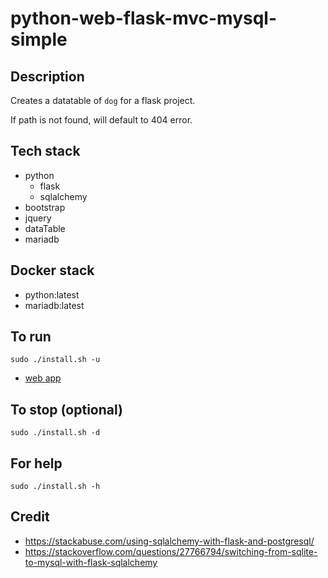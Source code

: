 # python-web-flask-mvc-mysql-simple

## Description
Creates a datatable of `dog` for a flask project.

If path is not found, will default to 404 error.

## Tech stack
- python
  - flask
  - sqlalchemy
- bootstrap
- jquery
- dataTable
- mariadb

## Docker stack
- python:latest
- mariadb:latest

## To run
`sudo ./install.sh -u`
- [web app](http://localhost)

## To stop (optional)
`sudo ./install.sh -d`

## For help
`sudo ./install.sh -h`

## Credit
- https://stackabuse.com/using-sqlalchemy-with-flask-and-postgresql/
- https://stackoverflow.com/questions/27766794/switching-from-sqlite-to-mysql-with-flask-sqlalchemy

